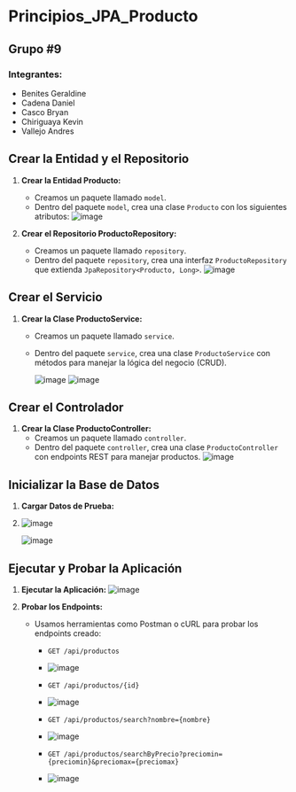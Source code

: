 # Principios_JPA_Producto
## Grupo #9 
### Integrantes:
- Benites Geraldine
- Cadena Daniel
- Casco Bryan
- Chiriguaya Kevin
- Vallejo Andres

## Crear la Entidad y el Repositorio

1. **Crear la Entidad Producto:**
   - Creamos un paquete llamado `model`.
   - Dentro del paquete `model`, crea una clase `Producto` con los siguientes atributos:
     ![image](https://github.com/user-attachments/assets/43407c0d-a5b4-4eaa-a71f-897fa0e3d45e)

2. **Crear el Repositorio ProductoRepository:**
   - Creamos un paquete llamado `repository`.
   - Dentro del paquete `repository`, crea una interfaz `ProductoRepository` que extienda `JpaRepository<Producto, Long>`.
     ![image](https://github.com/user-attachments/assets/9dbef380-111d-4819-b7a2-0e79a6c3adf2)

## Crear el Servicio

1. **Crear la Clase ProductoService:**
   - Creamos un paquete llamado `service`.
   - Dentro del paquete `service`, crea una clase `ProductoService` con métodos para manejar la lógica del negocio (CRUD).
     
     ![image](https://github.com/user-attachments/assets/2940cb09-c38c-4735-a6cd-08b1f3243f60)
     ![image](https://github.com/user-attachments/assets/7cda42c2-0156-4cec-a4ca-6fcc03016c9d)

## Crear el Controlador

1. **Crear la Clase ProductoController:**
   - Creamos un paquete llamado `controller`.
   - Dentro del paquete `controller`, crea una clase `ProductoController` con endpoints REST para manejar productos.
     ![image](https://github.com/user-attachments/assets/87c45846-a54f-48ea-91b5-a93c305f2ac8)


## Inicializar la Base de Datos

1. **Cargar Datos de Prueba:**
2. 
   ![image](https://github.com/user-attachments/assets/6bb723cc-2ad7-4a2e-9cb3-7f96b091ccae)
   
   
   ![image](https://github.com/user-attachments/assets/67a3954e-482e-4f28-ad28-22eb0cda867b)

## Ejecutar y Probar la Aplicación

1. **Ejecutar la Aplicación:**
  ![image](https://github.com/user-attachments/assets/38fb46a6-93d6-4271-95a2-3d10097d2270)

2. **Probar los Endpoints:**
   - Usamos herramientas como Postman o cURL para probar los endpoints creado:
     - `GET /api/productos`
     - ![image](https://github.com/user-attachments/assets/27ee6491-5904-49fb-a911-5f1c67036c53)

     - `GET /api/productos/{id}`
     - ![image](https://github.com/user-attachments/assets/748a51c0-b1f9-44da-9f56-f34f716d9014)

     - `GET /api/productos/search?nombre={nombre}`
     - ![image](https://github.com/user-attachments/assets/988b57b6-bf49-457f-b534-a4490deab078)

     - `GET /api/productos/searchByPrecio?preciomin={preciomin}&preciomax={preciomax}`
     - ![image](https://github.com/user-attachments/assets/3b09b55e-5c54-449f-8792-c9cae6a8c1f5)

